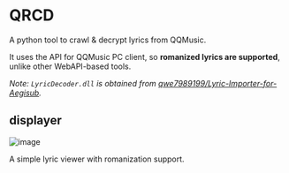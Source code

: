 # QRCD

A python tool to crawl & decrypt lyrics from QQMusic.

It uses the API for QQMusic PC client, so **romanized lyrics are supported**, unlike other WebAPI-based tools.

*Note: `LyricDecoder.dll` is obtained from [qwe7989199/Lyric-Importer-for-Aegisub](https://github.com/qwe7989199/Lyric-Importer-for-Aegisub).*

## displayer

![image](https://user-images.githubusercontent.com/6646473/38632263-c2be8f6a-3dee-11e8-9633-08b0dda9464d.png)

A simple lyric viewer with romanization support.
